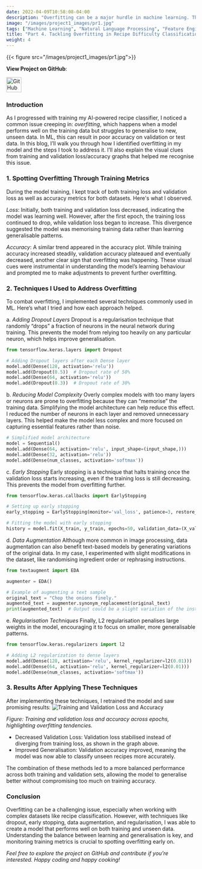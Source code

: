```yaml
---
date: 2022-04-09T10:58:08-04:00
description: "Overfitting can be a major hurdle in machine learning. This blog discusses the techniques I employed to prevent overfitting, ensuring that the recipe difficulty classifier generalises well to new data."
image: "/images/project1_images/pr1.jpg"
tags: ["Machine Learning", "Natural Language Processing", "Feature Engineering", "Recipe Classification", "Random Forest", "AI in Cooking", "LIME Interpretability", "Text Processing", "Python for Machine Learning"]
title: "Part 4. Tackling Overfitting in Recipe Difficulty Classification: Lessons Learned and Solutions."
weight: 4
---
```

{{< figure src="/images/project1_images/pr1.jpg">}}


**View Project on GitHub**: 

<a href="https://github.com/drnsmith/AI-Recipe-Classifier" target="_blank">
    <img src="/images/github.png" alt="GitHub" style="width:40px; height:40px; vertical-align: middle;">
  </a>

### Introduction
As I progressed with training my AI-powered recipe classifier, I noticed a common issue creeping in: *overfitting*, which happens when a model performs well on the training data but struggles to generalise to new, unseen data. In ML, this can result in poor accuracy on validation or test data. In this blog, I’ll walk you through how I identified overfitting in my model and the steps I took to address it. I’ll also explain the visual clues from training and validation loss/accuracy graphs that helped me recognise this issue.

### 1. Spotting Overfitting Through Training Metrics
During the model training, I kept track of both training loss and validation loss as well as accuracy metrics for both datasets. Here's what I observed. 

*Loss*: Initially, both training and validation loss decreased, indicating the model was learning well. However, after the first epoch, the training loss continued to drop, while validation loss began to increase. This divergence suggested the model was memorising training data rather than learning generalisable patterns.

*Accuracy*: A similar trend appeared in the accuracy plot. While training accuracy increased steadily, validation accuracy plateaued and eventually decreased, another clear sign that overfitting was happening. These visual cues were instrumental in understanding the model’s learning behaviour and prompted me to make adjustments to prevent further overfitting.

### 2. Techniques I Used to Address Overfitting
To combat overfitting, I implemented several techniques commonly used in ML. Here’s what I tried and how each approach helped.

a. *Adding Dropout Layers*
Dropout is a regularisation technique that randomly “drops” a fraction of neurons in the neural network during training. This prevents the model from relying too heavily on any particular neuron, which helps improve generalisation.

``` python
from tensorflow.keras.layers import Dropout

# Adding Dropout layers after each Dense layer
model.add(Dense(128, activation='relu'))
model.add(Dropout(0.5))  # Dropout rate of 50%
model.add(Dense(64, activation='relu'))
model.add(Dropout(0.3))  # Dropout rate of 30%
```

b. *Reducing Model Complexity*
Overly complex models with too many layers or neurons are prone to overfitting because they can “memorise” the training data. Simplifying the model architecture can help reduce this effect. I reduced the number of neurons in each layer and removed unnecessary layers. This helped make the model less complex and more focused on capturing essential features rather than noise.

``` python
# Simplified model architecture
model = Sequential()
model.add(Dense(64, activation='relu', input_shape=(input_shape,)))
model.add(Dense(32, activation='relu'))
model.add(Dense(num_classes, activation='softmax'))
```

c. *Early Stopping*
Early stopping is a technique that halts training once the validation loss starts increasing, even if the training loss is still decreasing. This prevents the model from overfitting further.

```python
from tensorflow.keras.callbacks import EarlyStopping

# Setting up early stopping
early_stopping = EarlyStopping(monitor='val_loss', patience=3, restore_best_weights=True)

# Fitting the model with early stopping
history = model.fit(X_train, y_train, epochs=50, validation_data=(X_val, y_val), callbacks=[early_stopping])
```
d. *Data Augmentation*
Although more common in image processing, data augmentation can also benefit text-based models by generating variations of the original data. In my case, I experimented with slight modifications in the dataset, like randomising ingredient order or rephrasing instructions.

```python
from textaugment import EDA

augmenter = EDA()

# Example of augmenting a text sample
original_text = "Chop the onions finely."
augmented_text = augmenter.synonym_replacement(original_text)
print(augmented_text)  # Output could be a slight variation of the instruction
```
e. *Regularisation Techniques*
Finally, L2 regularisation penalises large weights in the model, encouraging it to focus on smaller, more generalisable patterns.

```python
from tensorflow.keras.regularizers import l2

# Adding L2 regularization to dense layers
model.add(Dense(128, activation='relu', kernel_regularizer=l2(0.01)))
model.add(Dense(64, activation='relu', kernel_regularizer=l2(0.01)))
model.add(Dense(num_classes, activation='softmax'))
```
### 3. Results After Applying These Techniques
After implementing these techniques, I retrained the model and saw promising results:
![Training and Validation Loss and Accuracy](/images/2.png)

*Figure: Training and validation loss and accuracy across epochs, highlighting overfitting tendencies.*

 - Decreased Validation Loss: Validation loss stabilised instead of diverging from training loss, as shown in the graph above.
 - Improved Generalisation: Validation accuracy improved, meaning the model was now able to classify unseen recipes more accurately.

The combination of these methods led to a more balanced performance across both training and validation sets, allowing the model to generalise better without compromising too much on training accuracy.

### Conclusion
Overfitting can be a challenging issue, especially when working with complex datasets like recipe classification. However, with techniques like dropout, early stopping, data augmentation, and regularisation, I was able to create a model that performs well on both training and unseen data. Understanding the balance between learning and generalisation is key, and monitoring training metrics is crucial to spotting overfitting early on.


*Feel free to explore the project on GitHub and contribute if you’re interested. Happy coding and happy cooking!*